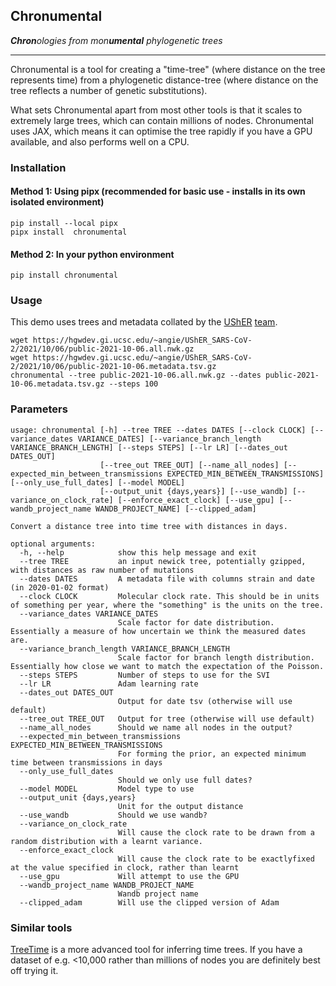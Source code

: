 ## Chronumental
***Chron**&#8203;ologies from mon&#8203;**umental** phylogenetic trees*

<hr>

Chronumental is a tool for creating a "time-tree" (where distance on the tree represents time) from a phylogenetic distance-tree (where distance on the tree reflects a number of genetic substitutions).

What sets Chronumental apart from most other tools is that it scales to extremely large trees, which can contain millions of nodes. Chronumental uses JAX, which means it can optimise the tree rapidly if you have a GPU available, and also performs well on a CPU.

### Installation

#### Method 1: Using pipx (recommended for basic use - installs in its own isolated environment)
```
pip install --local pipx
pipx install  chronumental
```

#### Method 2: In your python environment
```
pip install chronumental
```

### Usage
This demo uses trees and metadata collated by the [UShER](https://github.com/yatisht/usher) [team](https://hgwdev.gi.ucsc.edu/~angie/UShER_SARS-CoV-2/).
```
wget https://hgwdev.gi.ucsc.edu/~angie/UShER_SARS-CoV-2/2021/10/06/public-2021-10-06.all.nwk.gz
wget https://hgwdev.gi.ucsc.edu/~angie/UShER_SARS-CoV-2/2021/10/06/public-2021-10-06.metadata.tsv.gz
chronumental --tree public-2021-10-06.all.nwk.gz --dates public-2021-10-06.metadata.tsv.gz --steps 100
```

### Parameters
```
usage: chronumental [-h] --tree TREE --dates DATES [--clock CLOCK] [--variance_dates VARIANCE_DATES] [--variance_branch_length VARIANCE_BRANCH_LENGTH] [--steps STEPS] [--lr LR] [--dates_out DATES_OUT]
                    [--tree_out TREE_OUT] [--name_all_nodes] [--expected_min_between_transmissions EXPECTED_MIN_BETWEEN_TRANSMISSIONS] [--only_use_full_dates] [--model MODEL]
                    [--output_unit {days,years}] [--use_wandb] [--variance_on_clock_rate] [--enforce_exact_clock] [--use_gpu] [--wandb_project_name WANDB_PROJECT_NAME] [--clipped_adam]

Convert a distance tree into time tree with distances in days.

optional arguments:
  -h, --help            show this help message and exit
  --tree TREE           an input newick tree, potentially gzipped, with distances as raw number of mutations
  --dates DATES         A metadata file with columns strain and date (in 2020-01-02 format)
  --clock CLOCK         Molecular clock rate. This should be in units of something per year, where the "something" is the units on the tree.
  --variance_dates VARIANCE_DATES
                        Scale factor for date distribution. Essentially a measure of how uncertain we think the measured dates are.
  --variance_branch_length VARIANCE_BRANCH_LENGTH
                        Scale factor for branch length distribution. Essentially how close we want to match the expectation of the Poisson.
  --steps STEPS         Number of steps to use for the SVI
  --lr LR               Adam learning rate
  --dates_out DATES_OUT
                        Output for date tsv (otherwise will use default)
  --tree_out TREE_OUT   Output for tree (otherwise will use default)
  --name_all_nodes      Should we name all nodes in the output?
  --expected_min_between_transmissions EXPECTED_MIN_BETWEEN_TRANSMISSIONS
                        For forming the prior, an expected minimum time between transmissions in days
  --only_use_full_dates
                        Should we only use full dates?
  --model MODEL         Model type to use
  --output_unit {days,years}
                        Unit for the output distance
  --use_wandb           Should we use wandb?
  --variance_on_clock_rate
                        Will cause the clock rate to be drawn from a random distribution with a learnt variance.
  --enforce_exact_clock
                        Will cause the clock rate to be exactlyfixed at the value specified in clock, rather than learnt
  --use_gpu             Will attempt to use the GPU
  --wandb_project_name WANDB_PROJECT_NAME
                        Wandb project name
  --clipped_adam        Will use the clipped version of Adam
```

### Similar tools
[TreeTime](https://github.com/neherlab/treetime) is a more advanced tool for inferring time trees. If you have a dataset of e.g. <10,000 rather than millions of nodes you are definitely best off trying it.
